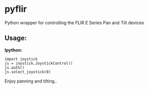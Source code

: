 # pyflir
Python wrapper for controlling the FLIR E Series Pan and Tilt devices

## Usage:
**Ipython:**
```
import joystick
js = joystick.JoystickControl()
js.auth()
js.select_joystick(0)
```

Enjoy panning and tilting..
